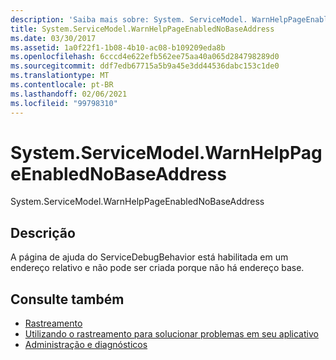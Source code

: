```yaml
---
description: 'Saiba mais sobre: System. ServiceModel. WarnHelpPageEnabledNoBaseAddress'
title: System.ServiceModel.WarnHelpPageEnabledNoBaseAddress
ms.date: 03/30/2017
ms.assetid: 1a0f22f1-1b08-4b10-ac08-b109209eda8b
ms.openlocfilehash: 6cccd4e622efb562ee75aa40a065d284798289d0
ms.sourcegitcommit: ddf7edb67715a5b9a45e3dd44536dabc153c1de0
ms.translationtype: MT
ms.contentlocale: pt-BR
ms.lasthandoff: 02/06/2021
ms.locfileid: "99798310"
---
```

# <a name="systemservicemodelwarnhelppageenablednobaseaddress"></a>System.ServiceModel.WarnHelpPageEnabledNoBaseAddress

System.ServiceModel.WarnHelpPageEnabledNoBaseAddress  
  
## <a name="description"></a>Descrição  

 A página de ajuda do ServiceDebugBehavior está habilitada em um endereço relativo e não pode ser criada porque não há endereço base.  
  
## <a name="see-also"></a>Consulte também

- [Rastreamento](index.md)
- [Utilizando o rastreamento para solucionar problemas em seu aplicativo](using-tracing-to-troubleshoot-your-application.md)
- [Administração e diagnósticos](../index.md)
